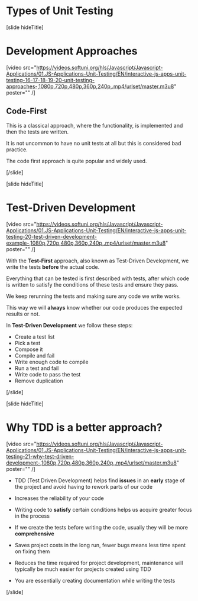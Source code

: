 # Types of Unit Testing

[slide hideTitle]

# Development Approaches

[video src="https://videos.softuni.org/hls/Javascript/Javascript-Applications/01.JS-Applications-Unit-Testing/EN/interactive-js-apps-unit-testing-16-17-18-19-20-unit-testing-approaches-,1080p,720p,480p,360p,240p,.mp4/urlset/master.m3u8" poster="" /]

## Code-First

This is a classical approach, where the functionality, is implemented and then the tests are written.

It is not uncommon to have no unit tests at all but this is considered bad practice.

The code first approach is quite popular and widely used.


[/slide]

[slide hideTitle]
# Test-Driven Development

[video src="https://videos.softuni.org/hls/Javascript/Javascript-Applications/01.JS-Applications-Unit-Testing/EN/interactive-js-apps-unit-testing-20-test-driven-development-example-,1080p,720p,480p,360p,240p,.mp4/urlset/master.m3u8" poster="" /]

With the **Test-First** approach, also known as Test-Driven Development, we write the tests **before** the actual code. 

Everything that can be tested is first described with tests, after which code is written to satisfy the conditions of these tests and ensure they pass.

We keep rerunning the tests and making sure any code we write works.

This way we will **always** know whether our code produces the expected results or not. 

In **Test-Driven Development** we follow these steps:

- Create a test list
- Pick a test
- Compose it 
- Compile and fail
- Write enough code to compile
- Run a test and fail
- Write code to pass the test 
- Remove duplication

[/slide]

[slide hideTitle]
# Why TDD is a better approach?

[video src="https://videos.softuni.org/hls/Javascript/Javascript-Applications/01.JS-Applications-Unit-Testing/EN/interactive-js-apps-unit-testing-21-why-test-driven-development-,1080p,720p,480p,360p,240p,.mp4/urlset/master.m3u8" poster="" /]

- TDD (Test Driven Development) helps find **issues** in an **early** stage of the project and avoid having to rework parts of our code

- Increases the reliability of your code

- Writing code to **satisfy** certain conditions helps us acquire greater focus in the process

- If we create the tests before writing the code, usually they will be more **comprehensive**

- Saves project costs in the long run, fewer bugs means less time spent on fixing them

- Reduces the time required for project development, maintenance will typically be much easier for projects created using TDD

- You are essentially creating documentation while writing the tests

[/slide]
